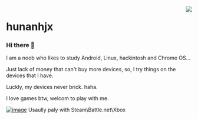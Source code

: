 <a href="#">
<img align="right" src="https://github-readme-stats.vercel.app/api?username=hunanhjx&show_icons=true&icon_color=fff&bg_color=30,006ce7,00c5f6&title_color=fff&text_color=fff&custom_title=This is hunanhjx">
</a>

# hunanhjx

### Hi there 👋

I am a noob who likes to study Android, Linux, hackintosh and Chrome OS...

Just lack of money that can't buy more devices, so, I try things on the devices that I have.

Luckly, my devices never brick. haha.

I love games btw, welcom to play with me.

[![image](https://card.exophase.com/2/0/73664.png?1614266045)](https://www.exophase.com/user/hunanhjx) Usaully paly with Steam\Battle.net\Xbox
